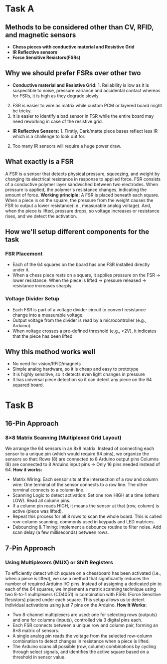 # Task A

## Methods to be considered other than CV, RFID, and magnetic sensors
- **Chess pieces with conductive material and Resistive Grid** 
- **IR Reflective sensors**
- **Force Sensitive Resistors(FSRs)**

## Why we should prefer FSRs over other two
- **Conductive material and Resistive Grid:** 1. Reliability is low as it is suspectible to noise, pressure variance and accidental contact whereas for FSRs, it is high as they degrade slowly.
 2. FSR is easier to wire as matrix while custom PCM or layered board might be tricky.
 3. It is easier to identify a bad sensor in FSR while the entire board may need reworking in case of the resistive grid.

- **IR Reflective Sensors:** 1. Firstly, Dark/matte piece bases reflect less IR which is a challenge to look out for.
 2. Too many IR sensors will require a huge power draw.

## What exactly is a FSR
A FSR is a sensor that detects physical pressure, squeezing, and weight by changing its electrical resistance in response to applied force.
FSR consists of a conductive polymer layer sandwiched between two electrodes. When pressure is applied, the polymer's resistance changes, indicating the amount of force. 
**Working principle:** A FSR is placed beneath each square. When a piece is on the square, the pressure from the weight causes the FSR to output a lower resistance(i.e., measurable analog voltage). And, when the piece is lifted, pressure drops, so voltage increases or resistance rises, and we detect the activation.

## How we'll setup different components for the task
### FSR Placement
- Each of the 64 squares on the board has one FSR installed directly under it.
- When a chess piece rests on a square, it applies pressure on the FSR → lower resistance. When the piece is lifted → pressure released → resistance increases sharply.
### Voltage Divider Setup
- Each FSR is part of a voltage divider circuit to convert resistance change into a measurable voltage.
- Output voltage from the divider is read by a microcontroller (e.g., Arduino).
- When voltage crosses a pre-defined threshold (e.g., >2V), it indicates that the piece has been lifted

## Why this method works well
- No need for vision/RFID/magnets
- Simple analog hardware, so it is cheap and easy to prototype
- It is highly sensitive, so it detects even light changes in pressure
- It has universal piece detection so it can detect any piece on the 64 squared board.

# Task B

## 16-Pin Approach
### 8×8 Matrix Scanning (Multiplexed Grid Layout)
We arrange the 64 sensors in an 8x8 matrix. Instead of connecting each sensor to a unique pin (which would require 64 pins), we organize the sensors so that:
Rows (8) are connected to 8 Arduino output pins Columns (8) are connected to 8 Arduino input pins → Only 16 pins needed instead of 64.
**How it works:** 
- Matrix Wiring: Each sensor sits at the intersection of a row and column wire:
One terminal of the sensor connects to a row line.
The other terminal connects to a column line.
- Scanning Logic to detect activation:
Set one row HIGH at a time (others LOW). Read all column pins.
- If a column pin reads HIGH, it means the sensor at that (row, column) is active (piece was lifted).
- Repeat this process for all 8 rows to scan the whole board.
This is called row-column scanning, commonly used in keypads and LED matrices.
- Debouncing & Timing: Implement a debounce routine to filter noise. Add scan delay (a few milliseconds) between rows.

## 7-Pin Approach
### Using Multiplexers (MUX) or Shift Registers
To efficiently detect which square on a chessboard has been activated (i.e., when a piece is lifted), we use a method that significantly reduces the number of required Arduino I/O pins. Instead of assigning a dedicated pin to each of the 64 squares, we implement a matrix scanning technique using two 8-to-1 multiplexers (CD4051) in combination with FSRs (Force Sensitive Resistors) placed under each square. This setup allows us to detect individual activations using just 7 pins on the Arduino.
**How It Works:**
- Two 8-channel multiplexers are used: one for selecting rows (outputs) and one for columns (inputs), controlled via 3 digital pins each.
- Each FSR connects between a unique row and column pair, forming an 8×8 matrix of sensors.
- A single analog pin reads the voltage from the selected row-column combination to detect changes in resistance when a piece is lifted.
- The Arduino scans all possible (row, column) combinations by cycling through select signals, and identifies the active square based on a threshold in sensor value.

